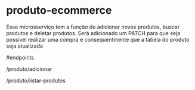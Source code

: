 # produto-ecommerce
Esse microsserviço tem a função de adicionar novos produtos, buscar produtos e deletar produtos. Será adicionado um PATCH para que seja possível realizar uma compra e consequentmente que a tabela do produto seja atualizada

#endpoints

/produto/adicionar

/produto/listar-produtos
